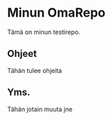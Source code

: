 # Minun OmaRepo

Tämä on minun testirepo.

## Ohjeet

Tähän tulee ohjeita

## Yms.

Tähän jotain muuta jne

